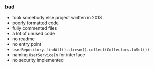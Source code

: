 ### bad

- took somebody else project written in 2018
- poorly formatted code
- fully commented files
- a lot of unused code
- no readme
- no entry point
- `userRepository.findAll().stream().collect(Collectors.toSet())`
- naming `UserServiceIn` for interface
- no security implemented
